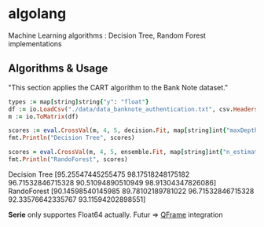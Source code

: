 # algolang
Machine Learning algorithms : 
Decision Tree, Random Forest implementations


## Algorithms & Usage
"This section applies the CART algorithm to the Bank Note dataset."

```ruby	
types := map[string]string{"y": "float"}
df := io.LoadCsv("./data/data_banknote_authentication.txt", csv.Headers([]string{"col_0", "col_1", "col_2", "col_3", "y"}), csv.Types(types))
m := io.ToMatrix(df)

scores := eval.CrossVal(m, 4, 5, decision.Fit, map[string]int{"maxDepth": 5, "minSize": 10})
fmt.Println("Decision Tree", scores)

scores = eval.CrossVal(m, 4, 5, ensemble.Fit, map[string]int{"n_estimator": 5, "maxDepth": 5, "minSize": 10})
fmt.Println("RandoForest", scores)
```

Decision Tree [95.25547445255475 98.17518248175182 96.71532846715328 90.51094890510949 98.91304347826086]
RandoForest [90.14598540145985 89.78102189781022 96.71532846715328 92.33576642335767 93.11594202898551]

**Serie** only supportes Float64 actually. Futur => [QFrame](https://github.com/tobgu/qframe) integration
